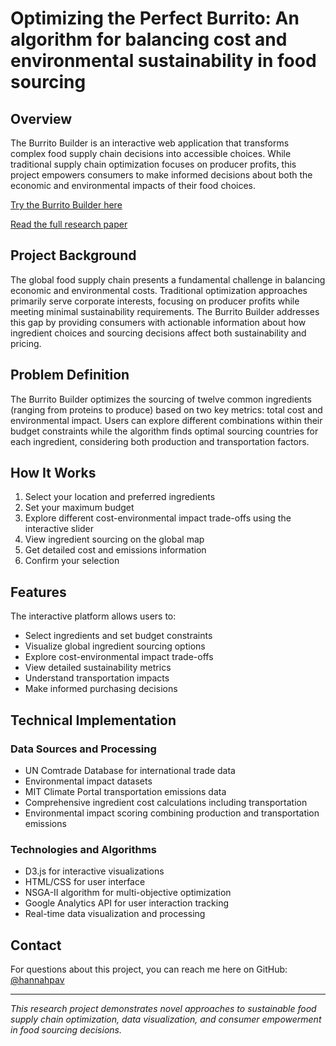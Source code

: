 # Optimizing the Perfect Burrito: An algorithm for balancing cost and environmental sustainability in food sourcing

## Overview

The Burrito Builder is an interactive web application that transforms complex food supply chain decisions into accessible choices. While traditional supply chain optimization focuses on producer profits, this project empowers consumers to make informed decisions about both the economic and environmental impacts of their food choices.

[Try the Burrito Builder here](https://myperfectburrito.github.io/burrito-builder/)

[Read the full research paper](Optimizing-the-Perfect-Burrito.pdf)

## Project Background

The global food supply chain presents a fundamental challenge in balancing economic and environmental costs. Traditional optimization approaches primarily serve corporate interests, focusing on producer profits while meeting minimal sustainability requirements. The Burrito Builder addresses this gap by providing consumers with actionable information about how ingredient choices and sourcing decisions affect both sustainability and pricing.

## Problem Definition

The Burrito Builder optimizes the sourcing of twelve common ingredients (ranging from proteins to produce) based on two key metrics: total cost and environmental impact. Users can explore different combinations within their budget constraints while the algorithm finds optimal sourcing countries for each ingredient, considering both production and transportation factors.

## How It Works

1. Select your location and preferred ingredients
2. Set your maximum budget
3. Explore different cost-environmental impact trade-offs using the interactive slider
4. View ingredient sourcing on the global map
5. Get detailed cost and emissions information
6. Confirm your selection

## Features

The interactive platform allows users to:
- Select ingredients and set budget constraints
- Visualize global ingredient sourcing options
- Explore cost-environmental impact trade-offs
- View detailed sustainability metrics
- Understand transportation impacts
- Make informed purchasing decisions

## Technical Implementation

### Data Sources and Processing
- UN Comtrade Database for international trade data
- Environmental impact datasets
- MIT Climate Portal transportation emissions data
- Comprehensive ingredient cost calculations including transportation
- Environmental impact scoring combining production and transportation emissions

### Technologies and Algorithms
- D3.js for interactive visualizations
- HTML/CSS for user interface
- NSGA-II algorithm for multi-objective optimization
- Google Analytics API for user interaction tracking
- Real-time data visualization and processing

## Contact

For questions about this project, you can reach me here on GitHub: [@hannahpav](https://github.com/hannahpav)

---

*This research project demonstrates novel approaches to sustainable food supply chain optimization, data visualization, and consumer empowerment in food sourcing decisions.*
